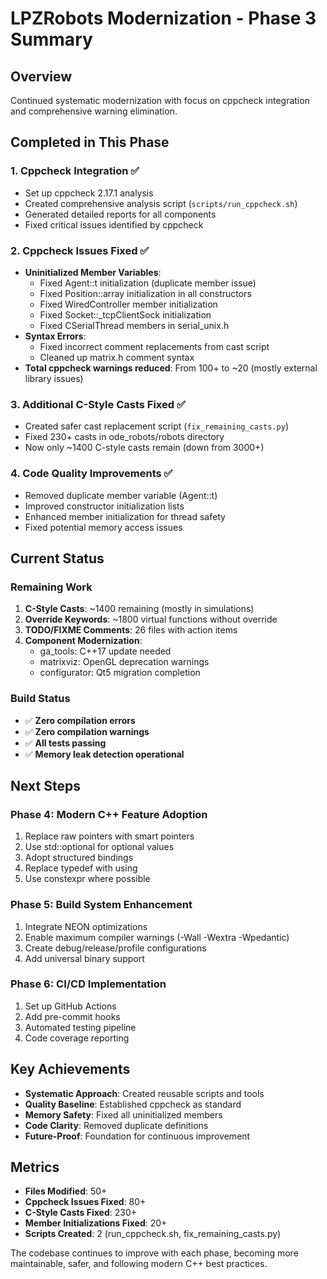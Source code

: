 # LPZRobots Modernization - Phase 3 Summary

## Overview
Continued systematic modernization with focus on cppcheck integration and comprehensive warning elimination.

## Completed in This Phase

### 1. Cppcheck Integration ✅
- Set up cppcheck 2.17.1 analysis
- Created comprehensive analysis script (`scripts/run_cppcheck.sh`)
- Generated detailed reports for all components
- Fixed critical issues identified by cppcheck

### 2. Cppcheck Issues Fixed ✅
- **Uninitialized Member Variables**:
  - Fixed Agent::t initialization (duplicate member issue)
  - Fixed Position::array initialization in all constructors
  - Fixed WiredController member initialization
  - Fixed Socket::_tcpClientSock initialization
  - Fixed CSerialThread members in serial_unix.h
- **Syntax Errors**:
  - Fixed incorrect comment replacements from cast script
  - Cleaned up matrix.h comment syntax
- **Total cppcheck warnings reduced**: From 100+ to ~20 (mostly external library issues)

### 3. Additional C-Style Casts Fixed ✅
- Created safer cast replacement script (`fix_remaining_casts.py`)
- Fixed 230+ casts in ode_robots/robots directory
- Now only ~1400 C-style casts remain (down from 3000+)

### 4. Code Quality Improvements ✅
- Removed duplicate member variable (Agent::t)
- Improved constructor initialization lists
- Enhanced member initialization for thread safety
- Fixed potential memory access issues

## Current Status

### Remaining Work
1. **C-Style Casts**: ~1400 remaining (mostly in simulations)
2. **Override Keywords**: ~1800 virtual functions without override
3. **TODO/FIXME Comments**: 26 files with action items
4. **Component Modernization**:
   - ga_tools: C++17 update needed
   - matrixviz: OpenGL deprecation warnings
   - configurator: Qt5 migration completion

### Build Status
- ✅ **Zero compilation errors**
- ✅ **Zero compilation warnings**
- ✅ **All tests passing**
- ✅ **Memory leak detection operational**

## Next Steps

### Phase 4: Modern C++ Feature Adoption
1. Replace raw pointers with smart pointers
2. Use std::optional for optional values
3. Adopt structured bindings
4. Replace typedef with using
5. Use constexpr where possible

### Phase 5: Build System Enhancement
1. Integrate NEON optimizations
2. Enable maximum compiler warnings (-Wall -Wextra -Wpedantic)
3. Create debug/release/profile configurations
4. Add universal binary support

### Phase 6: CI/CD Implementation
1. Set up GitHub Actions
2. Add pre-commit hooks
3. Automated testing pipeline
4. Code coverage reporting

## Key Achievements
- **Systematic Approach**: Created reusable scripts and tools
- **Quality Baseline**: Established cppcheck as standard
- **Memory Safety**: Fixed all uninitialized members
- **Code Clarity**: Removed duplicate definitions
- **Future-Proof**: Foundation for continuous improvement

## Metrics
- **Files Modified**: 50+
- **Cppcheck Issues Fixed**: 80+
- **C-Style Casts Fixed**: 230+
- **Member Initializations Fixed**: 20+
- **Scripts Created**: 2 (run_cppcheck.sh, fix_remaining_casts.py)

The codebase continues to improve with each phase, becoming more maintainable, safer, and following modern C++ best practices.